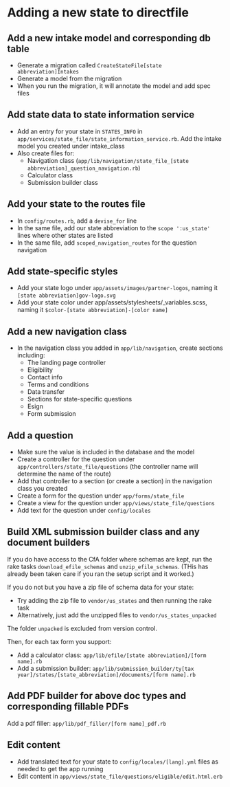 # Adding a new state to directfile

## Add a new intake model and corresponding db table
- Generate a migration called `CreateStateFile[state abbreviation]Intakes`
- Generate a model from the migration
- When you run the migration, it will annotate the model and add spec files

## Add state data to state information service
- Add an entry for your state in `STATES_INFO` in `app/services/state_file/state_information_service.rb`. Add the intake model you created under intake_class
- Also create files for:
  - Navigation class (`app/lib/navigation/state_file_[state abbreviation]_question_navigation.rb`)
  - Calculator class
  - Submission builder class

## Add your state to the routes file
- In `config/routes.rb`, add a `devise_for` line
- In the same file, add our state abbreviation to the `scope ':us_state'` lines where other states are listed
- In the same file, add `scoped_navigation_routes` for the question navigation

## Add state-specific styles
- Add your state logo under `app/assets/images/partner-logos`, naming it `[state abbreviation]gov-logo.svg`
- Add your state color under app/assets/stylesheets/_variables.scss, naming it `$color-[state abbreviation]-[color name]`

## Add a new navigation class
- In the navigation class you added in `app/lib/navigation`, create sections including:
  - The landing page controller
  - Eligibility
  - Contact info
  - Terms and conditions
  - Data transfer
  - Sections for state-specific questions
  - Esign
  - Form submission

## Add a question
- Make sure the value is included in the database and the model
- Create a controller for the question under `app/controllers/state_file/questions` (the controller name will determine the name of the route)
- Add that controller to a section (or create a section) in the navigation class you created
- Create a form for the question under `app/forms/state_file`
- Create a view for the question under `app/views/state_file/questions`
- Add text for the question under `config/locales`

## Build XML submission builder class and any document builders
If you do have access to the CfA folder where schemas are kept, run the rake tasks `download_efile_schemas` and `unzip_efile_schemas`. (THis has already been taken care if you ran the setup script and it worked.)

If you do not but you have a zip file of schema data for your state:
- Try adding the zip file to `vendor/us_states` and then running the rake task
- Alternatively, just add the unzipped files to `vendor/us_states_unpacked`

The folder `unpacked` is excluded from version control.

Then, for each tax form you support:
- Add a calculator class: `app/lib/efile/[state abbreviation]/[form name].rb`
- Add a submission builder: `app/lib/submission_builder/ty[tax year]/states/[state_abbreviation]/documents/[form name].rb`

## Add PDF builder for above doc types and corresponding fillable PDFs
Add a pdf filler: `app/lib/pdf_filler/[form name]_pdf.rb`

## Edit content
- Add translated text for your state to `config/locales/[lang].yml` files as needed to get the app running
- Edit content in `app/views/state_file/questions/eligible/edit.html.erb`